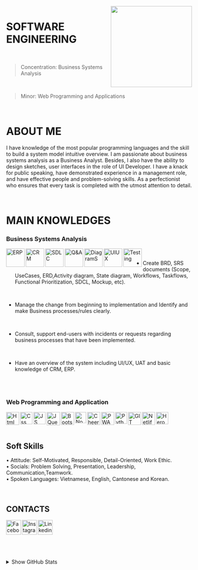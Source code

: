 <img width="220" height="220" src="https://tovinhkhang.netlify.app/images/skills.jpg" align="right" />

# SOFTWARE ENGINEERING
<br>

> Concentration: Business Systems Analysis
<br>

> Minor: Web Programming and Applications

<br />

# ABOUT ME
I have knowledge of the most popular programming languages and the skill to build a system model intuitive overview. I am passionate about business systems analysis as a Business Analyst. Besides, I also have the ability to design sketches, user interfaces in the role of UI Developer. I have a knack for public speaking, have demonstrated experience in a management role, and have effective people and problem-solving skills. As a perfectionist who ensures that every task is completed with the utmost attention to detail.

<br />

# MAIN KNOWLEDGES
### Business Systems Analysis
<img align="left" alt="ERP" width="50px" src="https://sc04.alicdn.com/kf/UTB8yaHtf9bIXKJkSaef761asXXaX.png" />
<img align="left" alt="CRM" width="50px" src="https://cdn-images-1.medium.com/max/1600/0*uFabsFVlfSZZLn98.png" />
<img align="left" alt="SDLC" width="50px" src="https://www.bzfar.org/11-12/sdlc/SDLC1.png" />
<img align="left" alt="Q&A" width="50px" src="https://mdpiblog.wordpress.sciforum.net/wp-content/uploads/sites/4/2015/11/QA_icon_round_final_03.11.2015.png" />
<img align="left" alt="DiagramS" width="50px" src="https://icon-library.com/images/network-flat-icon/network-flat-icon-4.jpg" />
<img align="left" alt="UIUX" width="50px" src="https://image.winudf.com/v2/image/b3JnLm1kZi5tb29rdXBfaWNvbl8wXzgzZDVkMDM0/icon.png?w=&fakeurl=1" />
<img align="left" alt="Testing" width="50px" src="https://image.flaticon.com/icons/png/512/3154/3154275.png" />
<br />

- Create BRD, SRS documents (Scope, UseCases, ERD,Activity diagram, State diagram, Workflows, Taskflows, Functional Prioritization, SDCL, Mockup, etc).
<br />

- Manage the change from beginning to implementation and Identify and make Business processes/rules clearly.
<br />

- Consult, support end-users with incidents or requests regarding business processes that have been implemented.
<br />

- Have an overview of the system including UI/UX, UAT and basic knowledge of CRM, ERP.
<br />

<br />

### Web Programming and Application
<img align="left" alt="Html" width="35px" src="https://image.flaticon.com/icons/png/512/732/732212.png" />
<img align="left" alt="Css" width="33px" src="https://www.pngix.com/pngfile/big/193-1937198_image-result-for-css3-icon-css-logo-transparent.png" />
<img align="left" alt="JS" width="33px" src="https://cdn.iconscout.com/icon/free/png-512/javascript-2752148-2284965.png" />
<img align="left" alt="JQuery" width="36px" src="https://icon-library.com/images/jquery-icon-png/jquery-icon-png-2.jpg" />
<img align="left" alt="Bootstrap" width="35px" src="https://seeklogo.com/images/B/bootstrap-logo-3C30FB2A16-seeklogo.com.png" />
<img align="left" alt="NodeJS" width="30px" src="https://swellaby.gallerycdn.vsassets.io/extensions/swellaby/node-pack/0.1.16/1593406607477/Microsoft.VisualStudio.Services.Icons.Default" />
<img align="left" alt="CheerIO" width="35px" src="https://camo.githubusercontent.com/2aaeb2f8f97c39cc4cad40d9537ac3317cbec0ce6e7b77971e536c88abbe3e7c/68747470733a2f2f696d616765732e6f70656e636f6c6c6563746976652e636f6d2f616972626e622f643332376436362f6c6f676f2e706e67" />
<img align="left" alt="PWA" width="35px" src="https://raw.githubusercontent.com/webmaxru/pwatter/77c4d47bc59b0a2da426df8018af91dc1dbbc120/src/assets/favicon/apple-touch-icon.png" />
<img align="left" alt="Python" width="32px" src="https://upload.wikimedia.org/wikipedia/commons/thumb/c/c3/Python-logo-notext.svg/768px-Python-logo-notext.svg.png" />
<img align="left" alt="GIT" width="35px" src="https://upload.wikimedia.org/wikipedia/commons/thumb/3/3f/Git_icon.svg/1024px-Git_icon.svg.png" />
<img align="left" alt="Netlify" width="35px" src="https://static-00.iconduck.com/assets.00/netlify-icon-511x512-idkvcd89.png" />
<img align="left" alt="Heroku" width="33px" src="https://image.flaticon.com/icons/png/512/873/873120.png" />

<br />

<br />

<br />

## Soft Skills
• Attitude: Self-Motivated, Responsible, Detail-Oriented, Work Ethic.
<br />
• Socials: Problem Solving, Presentation, Leadership, Communication,Teamwork.
<br />
• Spoken Languages: Vietnamese, English, Cantonese and Korean.
<br />

<br />

## CONTACTS
[<img align="left" alt="Facebook" width="40px" src="https://upload.wikimedia.org/wikipedia/commons/thumb/5/51/Facebook_f_logo_%282019%29.svg/1365px-Facebook_f_logo_%282019%29.svg.png" />][facebook]
[<img align="left" alt="Instagram" width="40px" src="https://www.edigitalagency.com.au/wp-content/uploads/instagram-logo-svg-vector-for-print.svg" />][instagram]
[<img align="left" alt="Linkedin" width="40px" src="https://www.dtl.coventry.domains/wp-content/uploads/2020/07/LinkedIn-Logo-1024x1024.png" />][linkedin]

<br /><br /><br />
---
<details>
  <summary>Show GitHub Stats</summary>
  <img align="left" alt="My Github Stats" src="https://github-readme-stats.vercel.app/api?username=ToVinhKhang&count_private=true&include_all_commits=true&theme=radical" />
</details>

[facebook]: https://www.facebook.com/VinceKent1996/
[instagram]: https://www.instagram.com/vkent_/
[linkedin]: https://www.linkedin.com/in/t%C3%B4-v%C4%A9nh-khang-821662212/



